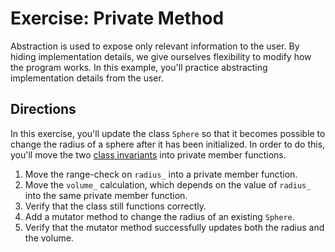 # Exercise: Private Method

Abstraction is used to expose only relevant information to the user. By hiding implementation details, we give ourselves flexibility to modify how the program works. In this example, you'll practice abstracting implementation details from the user.

## Directions

In this exercise, you'll update the class `Sphere` so that it becomes possible to change the radius of a sphere after it has been initialized. In order to do this, you'll move the two [class invariants](https://en.wikipedia.org/wiki/Class_invariant) into private member functions.

1. Move the range-check on `radius_` into a private member function.
2. Move the `volume_` calculation, which depends on the value of `radius_` into the same private member function.
3. Verify that the class still functions correctly.
4. Add a mutator method to change the radius of an existing `Sphere`.
5. Verify that the mutator method successfully updates both the radius and the volume.
